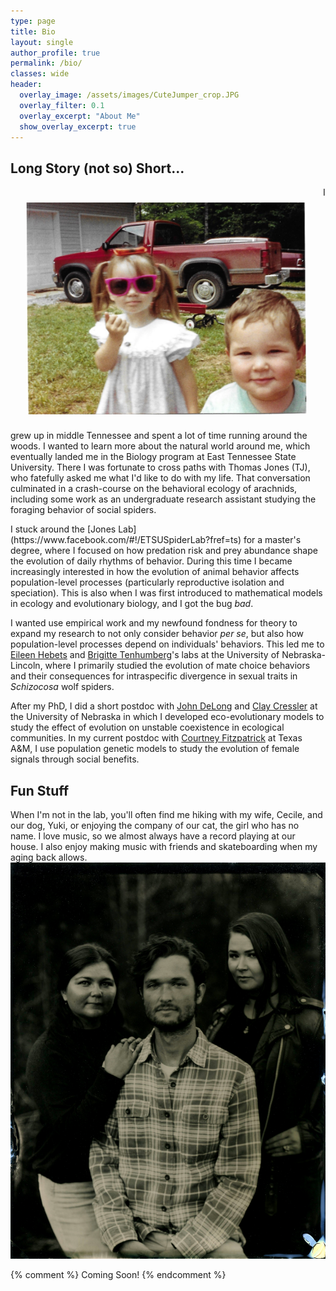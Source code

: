 ```yaml
---
type: page
title: Bio
layout: single
author_profile: true
permalink: /bio/
classes: wide
header:
  overlay_image: /assets/images/CuteJumper_crop.JPG
  overlay_filter: 0.1
  overlay_excerpt: "About Me"
  show_overlay_excerpt: true
---
```

<h2>Long Story (not so) Short...</h2>
<p><IMG SRC="/assets/images/YoungLaurenAndColton.jpeg" ALIGN="left" WIDTH="450px" HSPACE="25" VSPACE="25"/>I grew up in middle Tennessee and spent a lot of time running around the woods. I wanted to learn more about the natural world around me, which eventually landed me in the Biology program at East Tennessee State University. There I was fortunate to cross paths with Thomas Jones (TJ), who fatefully asked me what I'd like to do with my life. That conversation culminated in a crash-course on the behavioral ecology of arachnids, including some work as an undergraduate research assistant studying the foraging behavior of social spiders.</p>
I stuck around the [Jones Lab](https://www.facebook.com/#!/ETSUSpiderLab?fref=ts) for a master's degree, where I focused on how predation risk and prey abundance shape the evolution of daily rhythms of behavior. During this time I became increasingly interested in how the evolution of animal behavior affects population-level processes (particularly reproductive isolation and speciation). This is also when I was first introduced to mathematical models in ecology and evolutionary biology, and I got the bug <i>bad</i>.<br>

I wanted use empirical work and my newfound fondness for theory to expand my research to not only consider behavior <i>per se</i>, but also how population-level processes depend on individuals' behaviors. This led me to [Eileen Hebets](https://hebetslab.unl.edu/) and [Brigitte Tenhumberg](https://www.unl.edu/btenhumberg/home)'s labs at the University of Nebraska-Lincoln, where I primarily studied the evolution of mate choice behaviors and their consequences for intraspecific divergence in sexual traits in <i>Schizocosa</i> wolf spiders.<br>

After my PhD, I did a short postdoc with [John DeLong](http://johnpauldelong.weebly.com/) and [Clay Cressler](https://cressler.weebly.com/) at the University of Nebraska in which I developed eco-evolutionary models to study the effect of evolution on unstable coexistence in ecological communities. In my current postdoc with [Courtney Fitzpatrick](https://fitzpatrickresearch.com/) at Texas A&M, I use population genetic models to study the evolution of female signals through social benefits.

<h2>Fun Stuff</h2>

When I'm not in the lab, you'll often find me hiking with my wife, Cecile, and our dog, Yuki, or enjoying the company of our cat, the girl who has no name. I love music, so we almost always have a record playing at our house. I also enjoy making music with friends and skateboarding when my aging back allows.
![Left to Right: Cecile, Colton, and his sister Lauren](assets/images/family2.jpg)

{% comment %}
Coming Soon!
{% endcomment %}
